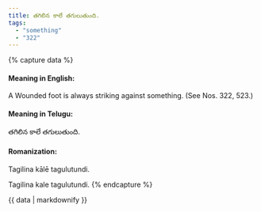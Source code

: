 ```yaml
---
title: తగిలిన కాలే తగులుతుంది.
tags:
  - "something"
  - "322"
---
```


{% capture data %}
#### Meaning in English:
A Wounded foot is always striking against something.
(See Nos. 322, 523.)

#### Meaning in Telugu:
తగిలిన కాలే తగులుతుంది.

#### Romanization:
Tagilina kālē tagulutundi.

Tagilina kale tagulutundi.
{% endcapture %}

{{ data | markdownify }}

